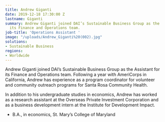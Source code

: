 ```yaml
---
title: Andrew Giganti
date: 2019-12-18 17:30:00 Z
lastname: Giganti
summary: Andrew Giganti joined DAI’s Sustainable Business Group as the Assistant for
  its Finance and Operations team.
job-title: 'Operations Assistant '
image: "/uploads/Andrew_Giganti%20(002).jpg"
solutions:
- Sustainable Business
regions:
- Worldwide
---
```


Andrew Giganti joined DAI’s Sustainable Business Group as the Assistant for its Finance and Operations team. Following a year with AmeriCorps in California, Andrew has experience as a program coordinator for volunteer and community outreach programs for Santa Rosa Community Health. 

In addition to his undergraduate studies in economics, Andrew has worked as a research assistant at the Overseas Private Investment Corporation and as a business development intern at the Institute for Development Impact. 

* B.A., in economics, St. Mary’s College of Maryland 
